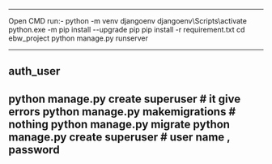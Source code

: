 --------------------------------
Open CMD
run:-
python -m venv djangoenv
djangoenv\Scripts\activate
python.exe -m pip install --upgrade pip
pip install -r requirement.txt
cd ebw_project
python manage.py runserver

------------------------------------------------------------
auth_user
---------------
python manage.py create superuser  # it give errors
python manage.py makemigrations # nothing 
python manage.py migrate 
python manage.py create superuser # user name , password 
-----------------------------------------------------------
